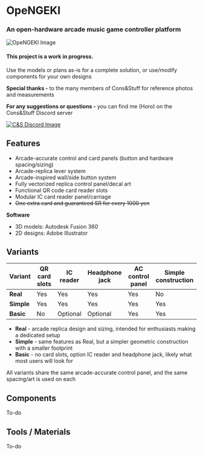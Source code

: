 # OpeNGEKI
### An open-hardware arcade music game controller platform

![OpeNGEKI Image](https://i.imgur.com/2HHWvBx.png)

#### This project is a work in progress.

Use the models or plans as-is for a complete solution, or use/modify components for your own designs

**Special thanks -** to the many members of Cons&Stuff for reference photos and measurements



**For any suggestions or questions -** you can find me (Horo) on the Cons&Stuff Discord server

[![C&S Discord Image](https://discordapp.com/api/guilds/101851954677837824/widget.png?style=banner2)](https://discord.gg/82C3ccxPr7)

## Features

- Arcade-accurate control and card panels (button and hardware spacing/sizing)
- Arcade-replica lever system
- Arcade-inspired wall/side button system
- Fully vectorized replica control panel/decal art
- Functional QR code card reader slots
- Modular IC card reader panel/carriage
- ~~One extra card and guaranteed SR for every 1000 yen~~

**Software**
- 3D models: Autodesk Fusion 360
- 2D designs: Adobe Illustrator

## Variants

| Variant | QR card slots | IC reader | Headphone jack | AC control panel | Simple construction |
| --- | --- | --- | --- | --- | --- |
|**Real**  | Yes | Yes | Yes | Yes | No |
|**Simple**| Yes | Yes | Yes | Yes | Yes |
|**Basic** | No | Optional | Optional | Yes | Yes |


- **Real** - arcade replica design and sizing, intended for enthusiasts making a dedicated setup
- **Simple** - same features as Real, but a simpler geometric construction with a smaller footprint
- **Basic** - no card slots, option IC reader and headphone jack, likely what most users will look for

All variants share the same arcade-accurate control panel, and the same spacing/art is used on each

## Components

To-do

## Tools / Materials

To-do